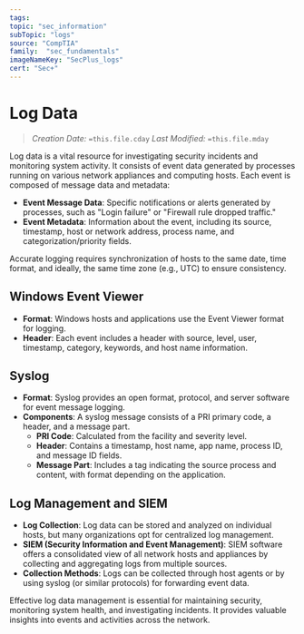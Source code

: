 ```yaml
---
tags:
topic: "sec_information"
subTopic: "logs"
source: "CompTIA"
family:  "sec_fundamentals"
imageNameKey: "SecPlus_logs" 
cert: "Sec+"
---
```

# Log Data
> *Creation Date:* `=this.file.cday`
> *Last Modified:* `=this.file.mday`

Log data is a vital resource for investigating security incidents and monitoring system activity. It consists of event data generated by processes running on various network appliances and computing hosts. Each event is composed of message data and metadata:

- **Event Message Data**: Specific notifications or alerts generated by processes, such as "Login failure" or "Firewall rule dropped traffic."
- **Event Metadata**: Information about the event, including its source, timestamp, host or network address, process name, and categorization/priority fields.

Accurate logging requires synchronization of hosts to the same date, time format, and ideally, the same time zone (e.g., UTC) to ensure consistency.

## Windows Event Viewer

- **Format**: Windows hosts and applications use the Event Viewer format for logging.
- **Header**: Each event includes a header with source, level, user, timestamp, category, keywords, and host name information.

## Syslog

- **Format**: Syslog provides an open format, protocol, and server software for event message logging.
- **Components**: A syslog message consists of a PRI primary code, a header, and a message part.
  - **PRI Code**: Calculated from the facility and severity level.
  - **Header**: Contains a timestamp, host name, app name, process ID, and message ID fields.
  - **Message Part**: Includes a tag indicating the source process and content, with format depending on the application.

## Log Management and SIEM

- **Log Collection**: Log data can be stored and analyzed on individual hosts, but many organizations opt for centralized log management.
- **SIEM (Security Information and Event Management)**: SIEM software offers a consolidated view of all network hosts and appliances by collecting and aggregating logs from multiple sources.
- **Collection Methods**: Logs can be collected through host agents or by using syslog (or similar protocols) for forwarding event data.

Effective log data management is essential for maintaining security, monitoring system health, and investigating incidents. It provides valuable insights into events and activities across the network.

